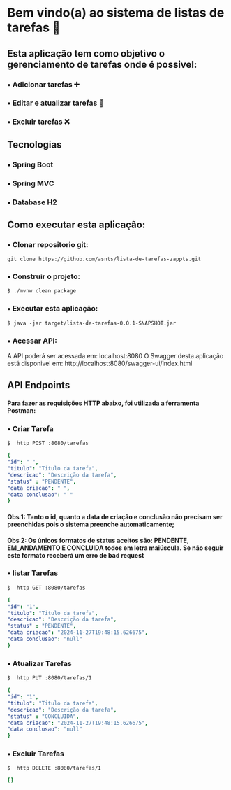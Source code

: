 # Bem vindo(a) ao sistema de listas de tarefas 📝 #

## Esta aplicação tem como objetivo o gerenciamento de tarefas onde é possivel:

### • Adicionar tarefas ➕
### • Editar e atualizar tarefas 🔄
### • Excluir tarefas ❌

## Tecnologias

### • Spring Boot
### • Spring MVC
### • Database H2

## Como executar esta aplicação:

### • Clonar repositorio git:

` git clone https://github.com/asnts/lista-de-tarefas-zappts.git `


### • Construir o projeto:
` $ ./mvnw clean package `

### • Executar esta aplicação:
` $ java -jar target/lista-de-tarefas-0.0.1-SNAPSHOT.jar `
### • Acessar API:
A API poderá ser acessada em: localhost:8080
O Swagger desta aplicação está disponivel em: http://localhost:8080/swagger-ui/index.html

## API Endpoints
#### Para fazer as requisições HTTP abaixo, foi utilizada a ferramenta Postman:

### • Criar Tarefa

` $  http POST :8080/tarefas `
 

```yaml
{
"id": " ",
"titulo": "Titulo da tarefa",
"descricao": "Descrição da tarefa",
"status" : "PENDENTE",
"data criacao": " ",
"data conclusao": " "
} 

``` 
#### Obs 1: Tanto o id, quanto a data de criação e conclusão não precisam ser preenchidas pois o sistema preenche automaticamente; <br> 
#### Obs 2: Os únicos formatos de status aceitos são: PENDENTE, EM_ANDAMENTO E CONCLUIDA todos em letra maiúscula. Se não seguir este formato receberá um erro de bad request


### • listar Tarefas

` $  http GET :8080/tarefas `

```yaml
{
"id": "1",
"titulo": "Titulo da tarefa",
"descricao": "Descrição da tarefa",
"status" : "PENDENTE",
"data criacao": "2024-11-27T19:48:15.626675",
"data conclusao": "null"
} 

``` 

### • Atualizar Tarefas

` $  http PUT :8080/tarefas/1 `

```yaml
{
"id": "1",
"titulo": "Titulo da tarefa",
"descricao": "Descrição da tarefa",
"status" : "CONCLUIDA",
"data criacao": "2024-11-27T19:48:15.626675",
"data conclusao": "null"
} 

``` 


### • Excluir Tarefas

` $  http DELETE :8080/tarefas/1 `

```yaml
[]

``` 